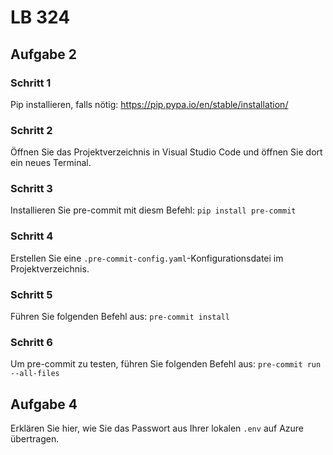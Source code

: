 # LB 324

## Aufgabe 2

### Schritt 1

Pip installieren, falls nötig:
https://pip.pypa.io/en/stable/installation/

### Schritt 2

Öffnen Sie das Projektverzeichnis in Visual Studio Code und öffnen Sie dort ein neues Terminal.

### Schritt 3

Installieren Sie pre-commit mit diesm Befehl:
`pip install pre-commit`

### Schritt 4

Erstellen Sie eine `.pre-commit-config.yaml`-Konfigurationsdatei im Projektverzeichnis.

### Schritt 5

Führen Sie folgenden Befehl aus:
`pre-commit install`

### Schritt 6

Um pre-commit zu testen, führen Sie folgenden Befehl aus:
`pre-commit run --all-files`

## Aufgabe 4

Erklären Sie hier, wie Sie das Passwort aus Ihrer lokalen `.env` auf Azure übertragen.
